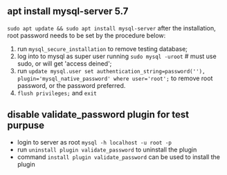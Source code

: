## apt install mysql-server 5.7
`sudo apt update && sudo apt install mysql-server`
after the installation, root password needs to be set by the procedure below:
1. run `mysql_secure_installation` to remove testing database;
1. log into to mysql as super user running `sudo mysql -uroot` # must use sudo, or will get 'access deined';
2. run `update mysql.user set authentication_string=password(''), plugin='mysql_native_password' where user='root';` to remove
 root password, or the password preferred.
3. `flush privileges;` and `exit`
## disable validate_password plugin for test purpuse
* login to server as root `mysql -h localhost -u root -p`
* run `uninstall plugin validate_password` to uninstall the plugin
* command `install plugin validate_password` can be used to install the plugin
